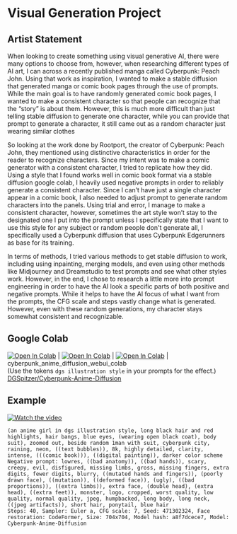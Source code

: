 <h1>Visual Generation Project</h1>

<h2>Artist Statement</h2>
<p>When looking to create something using visual generative AI, there were many options to choose from, however, when researching different types of AI art, I can across a recently published manga called Cyberpunk: Peach John. Using that work as inspiration, I wanted to make a stable diffusion that generated manga or comic book pages through the use of prompts. While the main goal is to have randomly generated comic book pages, I wanted to make a consistent character so that people can recognize that the “story” is about them. However, this is much more difficult than just telling stable diffusion to generate one character, while you can provide that prompt to generate a character, it still came out as a random character just wearing similar clothes</p> 

<p>So looking at the work done by Rootport, the creator of Cyberpunk: Peach John, they mentioned using distinctive characteristics in order for the reader to recognize characters. Since my intent was to make a comic generator with a consistent character, I tried to replicate how they did. Using a style that I found works well in comic book format via a stable diffusion google colab, I heavily used negative prompts in order to reliably generate a consistent character. Since I can’t have just a single character appear in a comic book, I also needed to adjust prompt to generate random characters into the panels. Using trial and error, I manage to make a consistent character, however, sometimes the art style won’t stay to the designated one I put into the prompt unless I specifically state that I want to use this style for any subject or random people don't generate all, I specifically used a Cyberpunk diffusion that uses Cyberpunk Edgerunners as base for its training.</p>

<p>In terms of methods, I tried various methods to get stable diffusion to work, including using inpainting, merging models, and even using other methods like Midjourney and Dreamstudio to test prompts and see what other styles work. However, in the end, I chose to research a little more into prompt engineering in order to have the AI look a specific parts of both positive and negative prompts. While it helps to have the AI focus of what I want from the prompts, the CFG scale and steps vastly change what is generated. However, even with these random generations, my character stays somewhat consistent and recognizable.</p>

<h2>Google Colab</h2>

[![Open In Colab](https://user-images.githubusercontent.com/54370274/224839806-8720fb19-9c7d-46a2-8d7c-de3afb39c11f.svg)](https://colab.research.google.com/github/camenduru/stable-diffusion-webui-colab/blob/main/lite/cyberpunk_anime_diffusion_webui_colab.ipynb) | [![Open In Colab](https://user-images.githubusercontent.com/54370274/224839804-50c0c18b-3960-4a1c-b7fa-3c7074b11779.svg)](https://colab.research.google.com/github/camenduru/stable-diffusion-webui-colab/blob/main/stable/cyberpunk_anime_diffusion_webui_colab.ipynb) | [![Open In Colab](https://user-images.githubusercontent.com/54370274/224839802-95968900-392b-4b30-ad75-aeac13675e1b.svg)](https://colab.research.google.com/github/camenduru/stable-diffusion-webui-colab/blob/main/nightly/cyberpunk_anime_diffusion_webui_colab.ipynb) | cyberpunk_anime_diffusion_webui_colab <br /> (Use the tokens `dgs illustration style` in your prompts for the effect.) <br /> [DGSpitzer/Cyberpunk-Anime-Diffusion](https://huggingface.co/DGSpitzer/Cyberpunk-Anime-Diffusion)

<h2>Example</h2>

[![Watch the video](https://img.youtube.com/vi/nTQUwghvy5Q/default.jpg)](https://youtu.be/yfPbuoxZWjY)

    (an anime girl in dgs illustration style, long black hair and red highlights, hair bangs, blue eyes, (wearing open black coat), body suit), zoomed out, beside random 1man with suit, cyberpunk city, raining, neon, ((text bubbles)), 8k, highly detailed, clarity, intense, (((comic book))), ((digital painting)), darker color scheme
    Negative prompt: lowres, ((bad anatomy)), ((bad hands)), scary, creepy, evil, disfigured, missing limbs, gross, missing fingers, extra digits, fewer digits, blurry, ((mutated hands and fingers)), (poorly drawn face), ((mutation)), ((deformed face)), (ugly), ((bad proportions)), ((extra limbs)), extra face, (double head), (extra head), ((extra feet)), monster, logo, cropped, worst quality, low quality, normal quality, jpeg, humpbacked, long body, long neck, ((jpeg artifacts)), short hair, ponytail, blue hair
    Steps: 40, Sampler: Euler a, CFG scale: 7, Seed: 471302324, Face restoration: CodeFormer, Size: 704x704, Model hash: a8f7dcece7, Model: Cyberpunk-Anime-Diffusion


